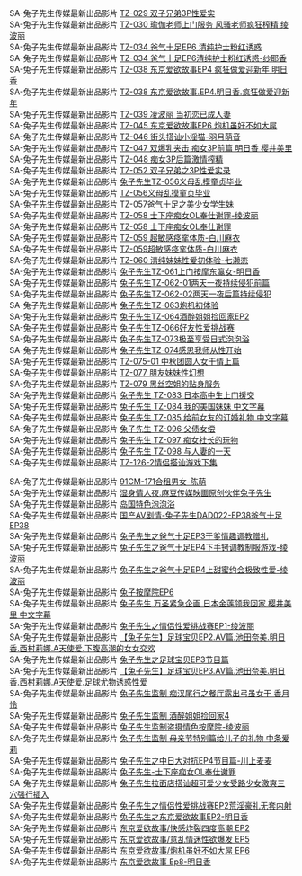 SA-兔子先生传媒最新出品影片       [TZ-029 双子兄弟3P性爱实](http://sagj.me/videoDetail/2c945c3e7d2c3fae.html)                         
SA-兔子先生传媒最新出品影片       [TZ-030 瑜伽老师上门服务 风骚老师疯狂榨精 绫波丽](http://sagj.me/videoDetail/1a1c33a17d09106f.html)                         
SA-兔子先生传媒最新出品影片       [TZ-034 爸气十足EP6 清纯护士粉红诱惑](http://sagj.me/videoDetail/d8ce5bf54e91833f.html)                         
SA-兔子先生传媒最新出品影片       [TZ-034 爸气十足EP6清纯护士粉红诱惑-纱耶香](http://sagj.me/videoDetail/429caa5fead53ff4.html)                         
SA-兔子先生传媒最新出品影片       [TZ-038 东京爱欲故事EP4 疯狂做爱迎新年 明日香](http://sagj.me/videoDetail/87cb4115d1f46829.html)                         
SA-兔子先生传媒最新出品影片       [TZ-038 东京爱欲故事.EP4.明日香.疯狂做爱迎新年](http://sagj.me/videoDetail/7ef6366333392fcd.html)                         
SA-兔子先生传媒最新出品影片       [TZ-039 凌波丽 当初恋已成人妻](http://sagj.me/videoDetail/bab73daf0c4872d4.html)                         
SA-兔子先生传媒最新出品影片       [TZ-045 东京爱欲故事EP6 炮机虽好不如大屌](http://sagj.me/videoDetail/1d7f5525203f1cb8.html)                         
SA-兔子先生传媒最新出品影片       [TZ-046 街头搭讪小淫猫-羽月萌音](http://sagj.me/videoDetail/289bee07fc0fc0fd.html)                         
SA-兔子先生传媒最新出品影片       [TZ-047 双爆乳夹击 痴女3P前篇 明日香 樱井美里](http://sagj.me/videoDetail/ad5f776842d94b97.html)                         
SA-兔子先生传媒最新出品影片       [TZ-048 痴女3P后篇激情榨精](http://sagj.me/videoDetail/4f04f7458260761d.html)                         
SA-兔子先生传媒最新出品影片       [TZ-052 双子兄弟之3P性爱实录](http://sagj.me/videoDetail/d8a9a84d71f99cad.html)                         
SA-兔子先生传媒最新出品影片       [兔子先生TZ-056义母乱摸童贞毕业](http://sagj.me/videoDetail/695d0b4fec3126a6.html)                         
SA-兔子先生传媒最新出品影片       [TZ-056义母乱摸童贞毕业](http://sagj.me/videoDetail/dcbd75a19d0ecb94.html)                         
SA-兔子先生传媒最新出品影片       [TZ-057爸气十足之美少女学生妹](http://sagj.me/videoDetail/dc86c4c254a76a05.html)                         
SA-兔子先生传媒最新出品影片       [TZ-058 士下座痴女OL奉仕谢罪-绫波丽](http://sagj.me/videoDetail/3ebb565a08162cc7.html)                         
SA-兔子先生传媒最新出品影片       [TZ-058 士下座痴女OL奉仕谢罪](http://sagj.me/videoDetail/a89727e09c636c42.html)                         
SA-兔子先生传媒最新出品影片       [TZ-059 超敏感痉挛体质-白川麻衣](http://sagj.me/videoDetail/848ee3b47dc27398.html)                         
SA-兔子先生传媒最新出品影片       [TZ-059超敏感痉挛体质-白川麻衣](http://sagj.me/videoDetail/61abe477584f185c.html)                         
SA-兔子先生传媒最新出品影片       [TZ-060 清纯妹妹性爱初体验-七濑恋](http://sagj.me/videoDetail/e4d0961080052ce9.html)                         
SA-兔子先生传媒最新出品影片       [兔子先生TZ-061上门按摩东瀛女-明日香](http://sagj.me/videoDetail/c4311931dbec38fe.html)                         
SA-兔子先生传媒最新出品影片       [兔子先生TZ-062-01两天一夜持续侵犯前篇](http://sagj.me/videoDetail/06397ac7dd426d4a.html)                       
SA-兔子先生传媒最新出品影片       [兔子先生TZ-062-02两天一夜后篇持续侵犯](http://sagj.me/videoDetail/4447f4e8376125c4.html)                         
SA-兔子先生传媒最新出品影片       [兔子先生TZ-063炮机初体验](http://sagj.me/videoDetail/5d9db430940ad3c9.html)                         
SA-兔子先生传媒最新出品影片       [兔子先生TZ-064酒醉姐姐捡回家EP2](http://sagj.me/videoDetail/c82d8c9036846fb1.html)                         
SA-兔子先生传媒最新出品影片       [兔子先生TZ-066好友性爱挑战赛](http://sagj.me/videoDetail/5c8b2218915bb35e.html)                        
SA-兔子先生传媒最新出品影片       [兔子先生TZ-073极至享受日式泡泡浴](http://sagj.me/videoDetail/e08358ca1faf2002.html)                         
SA-兔子先生传媒最新出品影片       [兔子先生TZ-074感恩我师从性开始](http://sagj.me/videoDetail/0f6e1aa4ad741a50.html)                         
SA-兔子先生传媒最新出品影片       [TZ-075-01 中秋团圆人女干情上篇](http://sagj.me/videoDetail/f8f7a44446187b33.html)                         
SA-兔子先生传媒最新出品影片       [TZ-077 朋友妹妹性幻想](http://sagj.me/videoDetail/0f8e1501aa3c2895.html)                         
SA-兔子先生传媒最新出品影片       [TZ-079 黑丝空姐的贴身服务](http://sagj.me/videoDetail/3b8cd46e4f5d98c3.html)                         
SA-兔子先生传媒最新出品影片       [兔子先生 TZ-083 日本高中生上门援交](http://sagj.me/videoDetail/ae36342b4281e45b.html)                         
SA-兔子先生传媒最新出品影片       [兔子先生 TZ-084 我的美国妹妹 中文字幕](http://sagj.me/videoDetail/edd2919497a029f1.html)                         
SA-兔子先生传媒最新出品影片       [兔子先生 TZ-085 给前女友的订婚礼物 中文字幕](http://sagj.me/videoDetail/836bf72bb1b983d8.html)                         
SA-兔子先生传媒最新出品影片       [兔子先生 TZ-096 父债女偿](http://sagj.me/videoDetail/5c5ece3805323eb3.html)                         
SA-兔子先生传媒最新出品影片       [兔子先生 TZ-097 痴女社长的玩物](http://sagj.me/videoDetail/5d7c967fbb783429.html)                         
SA-兔子先生传媒最新出品影片       [兔子先生 TZ-098 与人妻的一天](http://sagj.me/videoDetail/45f8dcf6b5049278.html)            
SA-兔子先生传媒最新出品影片       [TZ-126-2情侣搭讪游戏下集](http://sagj.me/videoDetail/9addde60a123cc51.html)                         

SA-兔子先生传媒最新出品影片       [91CM-171合租男女-陈萌](http://sagj.me/videoDetail/73fb6d5d2bf5df34.html)                         
SA-兔子先生传媒最新出品影片       [湿身情人夜.麻豆传媒映画原创伙伴兔子先生](http://sagj.me/videoDetail/ceb1b3e2541d3377.html)                         
SA-兔子先生传媒最新出品影片       [岛国特色泡泡浴](http://sagj.me/videoDetail/95e41f8c1b60f6fc.html)                         
SA-兔子先生传媒最新出品影片       [国产AV剧情-兔子先生DAD022-EP38爸气十足EP38](http://sagj.me/videoDetail/8b9068453e7410ca.html)                         
SA-兔子先生传媒最新出品影片       [兔子先生之爸气十足EP3干爹情趣调教赠礼](http://sagj.me/videoDetail/e65a87e903d1946e.html)                         
SA-兔子先生传媒最新出品影片       [兔子先生之爸气十足EP4下手铐调教制服游戏-绫波丽](http://sagj.me/videoDetail/0ed05088f0ceb243.html)                         
SA-兔子先生传媒最新出品影片       [兔子先生之爸气十足EP4上甜蜜约会极致性爱-绫波丽](http://sagj.me/videoDetail/5527e72ccaff336b.html)                         
SA-兔子先生传媒最新出品影片       [兔子按摩院EP6](http://sagj.me/videoDetail/5d2338a9507fe2c8.html)                         
SA-兔子先生传媒最新出品影片       [兔子先生 万圣紧急企画 日本金莲领我回家 樱井美里 中文字幕](http://sagj.me/videoDetail/436107a805015134.html)                         
SA-兔子先生传媒最新出品影片       [兔子先生之情侣性爱挑战赛EP1-绫波丽](http://sagj.me/videoDetail/c77f98dc06625d77.html)                         
SA-兔子先生传媒最新出品影片       [【兔子先生】足球宝贝EP2.AV篇.池田奈美.明日香.西村莉娜.A天使爱.下腹高潮的女女交欢](http://sagj.me/videoDetail/6a4347c120eb7c9c.html)                          
SA-兔子先生传媒最新出品影片       [兔子先生之足球宝贝EP3节目篇](http://sagj.me/videoDetail/613df468059918ed.html)     
SA-兔子先生传媒最新出品影片       [【兔子先生】足球宝贝EP3.AV篇.池田奈美.明日香.西村莉娜.A天使爱.足球尤物诱惑性爱](http://sagj.me/videoDetail/2ebc5f3641f8947c.html)                         
SA-兔子先生传媒最新出品影片       [兔子先生监制 痴汉尾行之餐厅露出弓虽女干 香月怜](http://sagj.me/videoDetail/75db3e0505ed9678.html)    
SA-兔子先生传媒最新出品影片       [兔子先生监制 酒醉姐姐捡回家4](http://sagj.me/videoDetail/6bafb8fe3c3fdf17.html)                         
SA-兔子先生传媒最新出品影片       [兔子先生监制盗摄情色按摩院-绫波丽](http://sagj.me/videoDetail/91ed90b9dad118b5.html)                         
SA-兔子先生传媒最新出品影片       [兔子先生监制 母亲节特别篇给儿子的礼物 中条爱莉](http://sagj.me/videoDetail/4d7005a3357b5502.html)                         
SA-兔子先生传媒最新出品影片       [兔子先生之中日大对抗EP4节目篇-川上麦麦](http://sagj.me/videoDetail/6ab1221d57fa10e9.html)                         
SA-兔子先生传媒最新出品影片       [兔子先生-士下座痴女OL奉仕谢罪](http://sagj.me/videoDetail/7321a1f60f38256d.html)                         
SA-兔子先生传媒最新出品影片       [兔子先生拉面店搭讪超可爱少女受路少女激爽三穴强行插入](http://sagj.me/videoDetail/7ec41e9270df2a39.html)                         
SA-兔子先生传媒最新出品影片       [兔子先生之情侣性爱挑战赛EP2荒淫豪礼无套内射](http://sagj.me/videoDetail/6b73e158b3272623.html)                         
SA-兔子先生传媒最新出品影片       [兔子先生之东京爱欲故事EP2-明日香](http://sagj.me/videoDetail/0cb23ab2e32094a3.html)      
SA-兔子先生传媒最新出品影片       [东京爱欲故事/快感炸裂四度高潮 EP2](http://sagj.me/videoDetail/bc3604f43c9da818.html)                         
SA-兔子先生传媒最新出品影片       [东京爱欲故事/意乱情迷性欲爆发 EP5](http://sagj.me/videoDetail/5d29c15e92035b82.html)                         
SA-兔子先生传媒最新出品影片       [东京爱欲故事/炮机虽好不如大屌 EP6](http://sagj.me/videoDetail/ca4782d22462f049.html)                         
SA-兔子先生传媒最新出品影片       [东京爱欲故事 Ep8-明日香](http://sagj.me/videoDetail/1daa7f286acad3c5.html)                         


